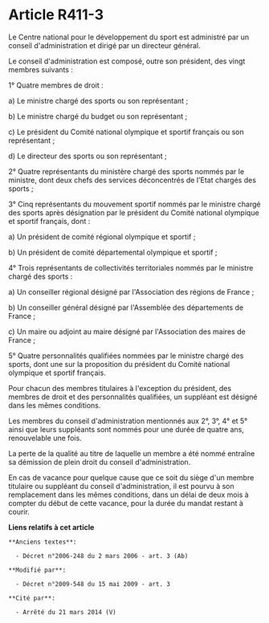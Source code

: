 # Article R411-3

Le Centre national pour le développement du sport est administré par un conseil d'administration et dirigé par un directeur
général.

Le conseil d'administration est composé, outre son président, des vingt membres suivants :

1° Quatre membres de droit :

a) Le ministre chargé des sports ou son représentant ;

b) Le ministre chargé du budget ou son représentant ;

c) Le président du Comité national olympique et sportif français ou son représentant ;

d) Le directeur des sports ou son représentant ;

2° Quatre représentants du ministère chargé des sports nommés par le ministre, dont deux chefs des services déconcentrés de
l'Etat chargés des sports ; 

3° Cinq représentants du mouvement sportif nommés par le ministre chargé des sports après désignation par le président du
Comité national olympique et sportif français, dont :

a) Un président de comité régional olympique et sportif ;

b) Un président de comité départemental olympique et sportif ;

4° Trois représentants de collectivités territoriales nommés par le ministre chargé des sports :

a) Un conseiller régional désigné par l'Association des régions de France ;

b) Un conseiller général désigné par l'Assemblée des départements de France ;

c) Un maire ou adjoint au maire désigné par l'Association des maires de France ;

5° Quatre personnalités qualifiées nommées par le ministre chargé des sports, dont une sur la proposition du président du
Comité national olympique et sportif français.

Pour chacun des membres titulaires à l'exception du président, des membres de droit et des personnalités qualifiées, un
suppléant est désigné dans les mêmes conditions.

Les membres du conseil d'administration mentionnés aux 2°, 3°, 4° et 5° ainsi que leurs suppléants sont nommés pour une durée
de quatre ans, renouvelable une fois.

La perte de la qualité au titre de laquelle un membre a été nommé entraîne sa démission de plein droit du conseil
d'administration.

En cas de vacance pour quelque cause que ce soit du siège d'un membre titulaire ou suppléant du conseil d'administration, il
est pourvu à son remplacement dans les mêmes conditions, dans un délai de deux mois à compter du début de cette vacance, pour
la durée du mandat restant à courir.

**Liens relatifs à cet article**

	**Anciens textes**:

	  - Décret n°2006-248 du 2 mars 2006 - art. 3 (Ab)

	**Modifié par**:

	  - Décret n°2009-548 du 15 mai 2009 - art. 3

	**Cité par**:

	  - Arrêté du 21 mars 2014 (V)
